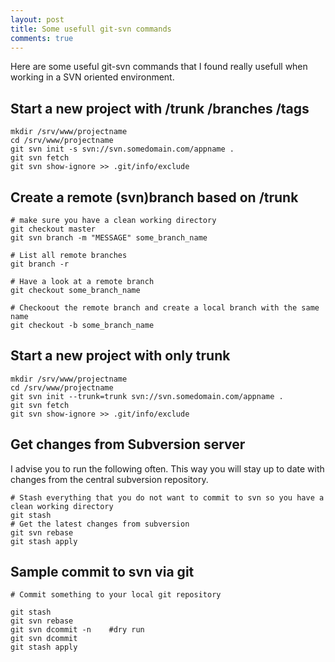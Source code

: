 ```yaml
---
layout: post
title: Some usefull git-svn commands
comments: true
---
```


Here are some useful git-svn commands that I found really usefull when working
in a SVN oriented environment.

<!-- more -->

## Start a new project with /trunk /branches /tags

    mkdir /srv/www/projectname
    cd /srv/www/projectname
    git svn init -s svn://svn.somedomain.com/appname .
    git svn fetch
    git svn show-ignore >> .git/info/exclude


## Create a remote (svn)branch based on /trunk
    
    # make sure you have a clean working directory
    git checkout master
    git svn branch -m "MESSAGE" some_branch_name

    # List all remote branches
    git branch -r

    # Have a look at a remote branch
    git checkout some_branch_name

    # Checkoout the remote branch and create a local branch with the same name
    git checkout -b some_branch_name


## Start a new project with only trunk

    mkdir /srv/www/projectname
    cd /srv/www/projectname
    git svn init --trunk=trunk svn://svn.somedomain.com/appname .
    git svn fetch
    git svn show-ignore >> .git/info/exclude


## Get changes from Subversion server

I advise you to run the following often. This way you will stay up to date
with changes from the central subversion repository.

    # Stash everything that you do not want to commit to svn so you have a clean working directory
    git stash
    # Get the latest changes from subversion
    git svn rebase
    git stash apply


## Sample commit to svn via git

    # Commit something to your local git repository

    git stash
    git svn rebase
    git svn dcommit -n    #dry run
    git svn dcommit
    git stash apply
